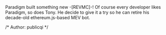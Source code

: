 Paradigm built something new -[REVMC]-! Of course every developer likes Paradigm, so does Tony. He decide to give it a try so he can retire his decade-old ethereum.js-based MEV bot.

/* Author: publicqi */
